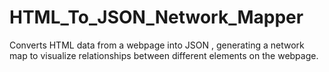 # HTML_To_JSON_Network_Mapper
Converts HTML data from a webpage into JSON , generating a network map to visualize relationships between different elements on the webpage. 

